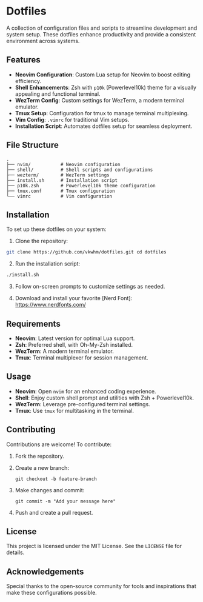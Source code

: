 # Dotfiles

A collection of configuration files and scripts to streamline development and system setup. These dotfiles enhance productivity and provide a consistent environment across systems.

## Features

- **Neovim Configuration**: Custom Lua setup for Neovim to boost editing efficiency.
- **Shell Enhancements**: Zsh with `p10k` (Powerlevel10k) theme for a visually appealing and functional terminal.
- **WezTerm Config**: Custom settings for WezTerm, a modern terminal emulator.
- **Tmux Setup**: Configuration for tmux to manage terminal multiplexing.
- **Vim Config**: `.vimrc` for traditional Vim setups.
- **Installation Script**: Automates dotfiles setup for seamless deployment.

## File Structure

```plaintext
.
├── nvim/           # Neovim configuration
├── shell/          # Shell scripts and configurations
├── wezterm/        # WezTerm settings
├── install.sh      # Installation script
├── p10k.zsh        # Powerlevel10k theme configuration
├── tmux.conf       # Tmux configuration
└── vimrc           # Vim configuration
```

## Installation

To set up these dotfiles on your system:

1. Clone the repository:

```bash
git clone https://github.com/vkwhm/dotfiles.git cd dotfiles
```

2. Run the installation script:

```bash
./install.sh
```

3. Follow on-screen prompts to customize settings as needed.

4. Download and install your favorite [Nerd Font]: https://www.nerdfonts.com/

## Requirements

- **Neovim**: Latest version for optimal Lua support.
- **Zsh**: Preferred shell, with Oh-My-Zsh installed.
- **WezTerm**: A modern terminal emulator.
- **Tmux**: Terminal multiplexer for session management.

## Usage

- **Neovim**: Open `nvim` for an enhanced coding experience.
- **Shell**: Enjoy custom shell prompt and utilities with Zsh + Powerlevel10k.
- **WezTerm**: Leverage pre-configured terminal settings.
- **Tmux**: Use `tmux` for multitasking in the terminal.

## Contributing

Contributions are welcome! To contribute:

1. Fork the repository.
2. Create a new branch:

   `git checkout -b feature-branch`

3. Make changes and commit:

   `git commit -m "Add your message here"`

4. Push and create a pull request.

## License

This project is licensed under the MIT License. See the `LICENSE` file for details.

## Acknowledgements

Special thanks to the open-source community for tools and inspirations that make these configurations possible.
